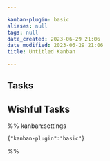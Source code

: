 ```yaml
---

kanban-plugin: basic
aliases: null
tags: null
date_created: 2023-06-29 21:06
date_modified: 2023-06-29 21:06
title: Untitled Kanban

---
```


## Tasks



## Wishful Tasks





%% kanban:settings
```
{"kanban-plugin":"basic"}
```
%%